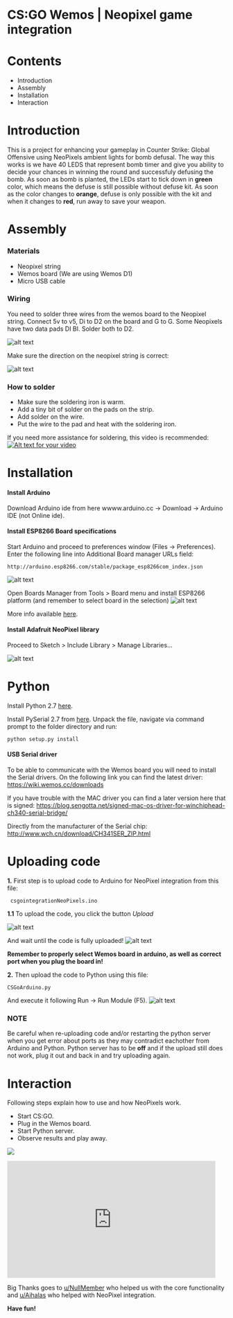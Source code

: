 # CS:GO  Wemos | Neopixel game integration

Contents
========
* Introduction
* Assembly
* Installation
* Interaction

Introduction
========
This is a project for enhancing your gameplay in Counter Strike: Global Offensive using NeoPixels ambient lights for bomb defusal. The way this works is we have 40 LEDS that represent bomb timer and give you ability to decide your chances in winning the round and successfuly defusing the bomb. As soon as bomb is planted, the LEDs start to tick down in **green** color, which means the defuse is still possible without defuse kit. As soon as the color changes to **orange**, defuse is only possible with the kit and when it changes to **red**, run away to save your weapon.

Assembly
========
### Materials
* Neopixel string
* Wemos board (We are using Wemos D1)
* Micro USB cable

### Wiring
You need to solder three wires from the wemos board to the Neopixel string. Connect 5v to v5, Di to D2 on the board and G to G. Some Neopixels have two data pads DI BI. Solder both to D2.

![alt text](https://i.imgur.com/OKbxjBG.png)

Make sure the direction on the neopixel string is correct:

![alt text](https://i.imgur.com/vEGlM5i.png)

### How to solder
* Make sure the soldering iron is warm.
* Add a tiny bit of solder on the pads on the strip.
* Add solder on the wire.
* Put the wire to the pad and heat with the soldering iron.

If you need more assistance for soldering, this video is recommended:<br>
[![Alt text for your video](https://i.imgur.com/7l257sD.png)](https://www.youtube.com/watch?v=QzYb9gWQYtc)

Installation
========

#### Install Arduino
Download Arduino ide from here wwww.arduino.cc -> Download -> Arduino IDE (not Online ide).

#### Install ESP8266 Board specifications
Start Arduino and proceed to preferences window (Files -> Preferences).
Enter the following line into Additional Board manager URLs field:

    http://arduino.esp8266.com/stable/package_esp8266com_index.json

![alt text](https://i.imgur.com/fWHM0U0.png)

Open Boards Manager from Tools > Board menu and install ESP8266 platform (and remember to select board in the selection)
![alt text](https://i.imgur.com/U9YVay7.png)

More info available [here](https://github.com/esp8266/Arduino).

#### Install Adafruit NeoPixel library
Proceed to Sketch > Include Library > Manage Libraries...

![alt text](https://i.imgur.com/6dNgG3J.png)

Python
========
Install Python 2.7 [here](https://www.python.org/download/releases/2.7/).

Install PySerial 2.7 from [here](https://sourceforge.net/projects/pyserial/files/pyserial/2.7/). Unpack the file, navigate via command prompt to the folder directory and run:

    python setup.py install

#### USB Serial driver
To be able to communicate with the Wemos board you will need to install the Serial drivers. On the following link you can find the latest driver:
https://wiki.wemos.cc/downloads

If you have trouble with the MAC driver you can find a later version here that is signed:
https://blog.sengotta.net/signed-mac-os-driver-for-winchiphead-ch340-serial-bridge/

Directly from the manufacturer of the Serial chip:
http://www.wch.cn/download/CH341SER_ZIP.html

Uploading code
========

**1.** First step is to upload code to Arduino for NeoPixel integration from this file:
   
     csgointegrationNeoPixels.ino
     
**1.1** To upload the code, you click the button *Upload*

![alt text](https://i.imgur.com/a9tAW2L.png)

And wait until the code is fully uploaded!
![alt text](https://i.imgur.com/9HPNpTV.png)
   
**Remember to properly select Wemos board in arduino, as well as correct port when you plug the board in!**

**2.** Then upload the code to Python using this file:
    
    CSGoArduino.py
    
And execute it following Run -> Run Module (F5).
![alt text](https://i.imgur.com/PjPA6nV.png)

### NOTE
Be careful when re-uploading code and/or restarting the python server when you get error about ports as they may contradict eachother from Arduino and Python. Python server has to be **off** and if the upload still does not work, plug it out and back in and try uploading again.

Interaction
========
Following steps explain how to use and how NeoPixels work.

* Start CS:GO.
* Plug in the Wemos board.
* Start Python server.
* Observe results and play away.

![](https://media.giphy.com/media/37R1zpfXeCJ54QNJ1g/giphy.gif)

<iframe src="https://giphy.com/embed/37R1zpfXeCJ54QNJ1g" width="480" height="270" frameBorder="0" class="giphy-embed" allowFullScreen></iframe><p><a href="https://giphy.com/gifs/37R1zpfXeCJ54QNJ1g"></a></p>



Big Thanks goes to [u/NullMember](https://www.reddit.com/user/NullMember) who helped us with the core functionality and [u/Aihalas](https://www.reddit.com/user/Aihalas) who helped with NeoPixel integration.


**Have fun!**
